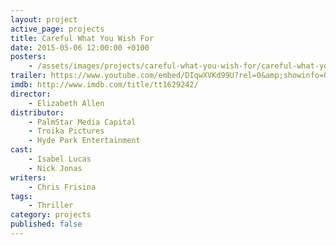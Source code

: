 ```yaml
---
layout: project
active_page: projects
title: Careful What You Wish For
date: 2015-05-06 12:00:00 +0100
posters:
    - /assets/images/projects/careful-what-you-wish-for/careful-what-you-wish-for-poster.jpg
trailer: https://www.youtube.com/embed/DIqwXVKd99U?rel=0&amp;showinfo=0
imdb: http://www.imdb.com/title/tt1629242/
director:
    - Elizabeth Allen
distributor:
    - PalmStar Media Capital
    - Troika Pictures
    - Hyde Park Entertainment
cast:
    - Isabel Lucas
    - Nick Jonas
writers:
    - Chris Frisina
tags:
    - Thriller
category: projects
published: false
---
```

